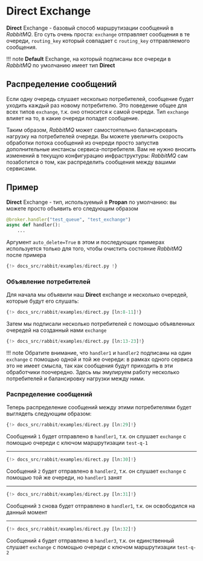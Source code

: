 # Direct Exchange

**Direct** Exchange - базовый способ маршрутизации сообщений в *RabbitMQ*. Его суть очень проста:
`exchange` отправляет сообщения в те очереди, `routing_key` который совпадает с `routing_key` отправляемого сообщения.

!!! note
    **Default** Exchange, на который подписаны все очереди в *RabbitMQ* по умолчанию имеет тип **Direct**

## Распределение сообщений

Если одну очередь слушает несколько потребителей, сообщение будет уходить каждый раз новому потребителю. Это поведение общее для всех типов `exchange`, т.к. оно относится к самой очереди. Тип `exchange` влияет на то, в какие очереди попадет сообщение.

Таким образом, *RabbitMQ* может самостоятельно балансировать нагрузку на потребителей очереди. Вы можете увеличить скорость обработки потока
сообщений из очереди просто запустив дополнительные инстансы сервиса-потребителя. Вам не нужно вносить изменений в текущую конфигурацию инфраструктуры: *RabbitMQ* сам позаботится о том, как распределить сообщения между вашими сервисами.

## Пример

**Direct** Exchange - тип, используемый в **Propan** по умолчанию: вы можете просто объявить его следующим образом

```python
@broker.handler("test_queue", "test_exchange")
async def handler():
    ...
```

Аргумент `auto_delete=True` в этом и последующих примерах используется только для того, чтобы очистить состояние *RabbitMQ* после примера

```python linenums="1"
{!> docs_src/rabbit/examples/direct.py !}
```

### Объявление потребителей

Для начала мы объявили наш **Direct** exchange и несколько очередей, которые будут его слушать:

```python linenums="8"
{!> docs_src/rabbit/examples/direct.py [ln:8-11]!}
```

Затем мы подписали несколько потребителей с помощью объявленных очередей на созданный нами `exchange`

```python linenums="13" hl_lines="1 5 9"
{!> docs_src/rabbit/examples/direct.py [ln:13-23]!}
```

!!! note
    Обратите внимание, что `handler1` и `handler2` подписаны на один `exchange` с помощью одной и той же очереди:
    в рамках одного сервиса это не имеет смысла, так как сообщения будут приходить в эти обработчики поочередно.
    Здесь мы эмулируем работу несколько потребителей и балансировку нагрузки между ними.

### Распределение сообщений

Теперь распределение сообщений между этими потребителями будет выглядеть следующим образом:

```python
{!> docs_src/rabbit/examples/direct.py [ln:29]!}
```

Сообщений `1` будет отправлено в `handler1`, т.к. он слушает `exchange` с помощью очереди с ключом маршрутизации `test-q-1`

---

```python
{!> docs_src/rabbit/examples/direct.py [ln:30]!}
```

Сообщений `2` будет отправлено в `handler2`, т.к. он слушает `exchange` с помощью той же очереди, но `handler1` занят

---

```python
{!> docs_src/rabbit/examples/direct.py [ln:31]!}
```

Сообщений `3` снова будет отправлено в `handler1`, т.к. он освободился на данный момент

---

```python
{!> docs_src/rabbit/examples/direct.py [ln:32]!}
```

Сообщений `4` будет отправлено в `handler3`, т.к. он единственный слушает `exchange` с помощью очереди с ключом маршрутизации `test-q-2`